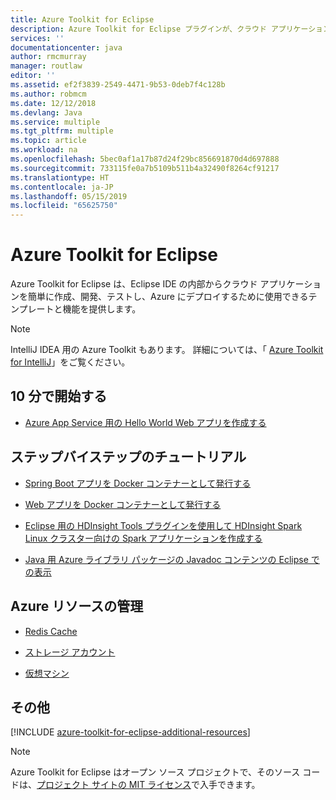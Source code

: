 ```yaml
---
title: Azure Toolkit for Eclipse
description: Azure Toolkit for Eclipse プラグインが、クラウド アプリケーションの作成と Azure へのデプロイにどのように役立つかを説明します。
services: ''
documentationcenter: java
author: rmcmurray
manager: routlaw
editor: ''
ms.assetid: ef2f3839-2549-4471-9b53-0deb7f4c128b
ms.author: robmcm
ms.date: 12/12/2018
ms.devlang: Java
ms.service: multiple
ms.tgt_pltfrm: multiple
ms.topic: article
ms.workload: na
ms.openlocfilehash: 5bec0af1a17b87d24f29bc856691870d4d697888
ms.sourcegitcommit: 733115fe0a7b5109b511b4a32490f8264cf91217
ms.translationtype: HT
ms.contentlocale: ja-JP
ms.lasthandoff: 05/15/2019
ms.locfileid: "65625750"
---
```

# <a name="azure-toolkit-for-eclipse"></a>Azure Toolkit for Eclipse

Azure Toolkit for Eclipse は、Eclipse IDE の内部からクラウド アプリケーションを簡単に作成、開発、テストし、Azure にデプロイするために使用できるテンプレートと機能を提供します。

> [!NOTE]
> 
> IntelliJ IDEA 用の Azure Toolkit もあります。 詳細については、「 [Azure Toolkit for IntelliJ](../intellij/azure-toolkit-for-intellij.md)」をご覧ください。
> 

## <a name="get-started-in-10-minutes"></a>10 分で開始する

* [Azure App Service 用の Hello World Web アプリを作成する](azure-toolkit-for-eclipse-create-hello-world-web-app.md)

## <a name="step-by-step-tutorials"></a>ステップバイステップのチュートリアル

* [Spring Boot アプリを Docker コンテナーとして発行する](azure-toolkit-for-eclipse-publish-spring-boot-docker-app.md)

* [Web アプリを Docker コンテナーとして発行する](azure-toolkit-for-eclipse-publish-as-docker-container.md)

* [Eclipse 用の HDInsight Tools プラグインを使用して HDInsight Spark Linux クラスター向けの Spark アプリケーションを作成する](/azure/hdinsight/hdinsight-apache-spark-eclipse-tool-plugin)

* [Java 用 Azure ライブラリ パッケージの Javadoc コンテンツの Eclipse での表示](azure-toolkit-for-eclipse-displaying-javadoc-content-for-azure-libraries.md)

## <a name="managing-azure-resources"></a>Azure リソースの管理

* [Redis Cache](azure-toolkit-for-eclipse-managing-redis-caches-using-azure-explorer.md)

* [ストレージ アカウント](azure-toolkit-for-eclipse-managing-storage-accounts-using-azure-explorer.md)

* [仮想マシン](azure-toolkit-for-eclipse-managing-virtual-machines-using-azure-explorer.md)

## <a name="whats-more"></a>その他

[!INCLUDE [azure-toolkit-for-eclipse-additional-resources](../includes/azure-toolkit-for-eclipse-additional-resources.md)]

> [!NOTE]
> 
> Azure Toolkit for Eclipse はオープン ソース プロジェクトで、そのソース コードは、[プロジェクト サイトの MIT ライセンス](https://github.com/microsoft/azure-tools-for-java)で入手できます。
> 

<!-- [Deploying large deployments](azure-toolkit-for-eclipse-deploying-large-deployments.md) -->
<!-- [How to Maintain Session Data with Session Affinity]: http://go.microsoft.com/fwlink/?LinkID=699539 -->
<!-- [How to Use Co-located Caching]: http://go.microsoft.com/fwlink/?LinkID=699542 -->
<!-- [How to Use Dedicated Caching]: http://go.microsoft.com/fwlink/?LinkID=699543 -->
<!-- [How to Use JMS with AMQP 1.0 in Azure with Eclipse]: http://go.microsoft.com/fwlink/?LinkID=699544 -->
<!-- [How to Use SSL Offloading]: http://go.microsoft.com/fwlink/?LinkID=699545 -->
<!-- [SSL Offloading]: http://go.microsoft.com/fwlink/?LinkID=699549 -->
<!-- [Using the Azure Service Runtime Library in JSP]: http://go.microsoft.com/fwlink/?LinkID=699551 -->
<!-- [How to Authenticate Web Users with Azure Access Control Service Using Eclipse]: /azure/active-directory/active-directory-java-authenticate-users-access-control-eclipse.md -->
<!-- [Debug a Java Web App on Azure in Eclipse]: /azure/app-service-web/app-service-web-debug-java-web-app-in-eclipse.md -->
<!-- [Debugging Azure Applications in Eclipse]: azure-toolkit-for-eclipse-debugging-azure-applications.md -->

<!-- Legacy MSDN URL = https://msdn.microsoft.com/library/azure/hh694271.aspx -->
